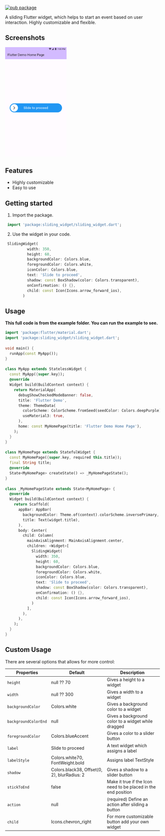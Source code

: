 [![pub package](https://img.shields.io/badge/pub-0.0.1-blue.svg)](https://pub.dev/packages/sliding_widget)

A sliding Flutter widget, which helps to start an event based on user interaction. Highly customizable and flexible.

## Screenshots

<img src="example/assets/image1.png" width="200">

## Features

- Highly customizable
- Easy to use

## Getting started

1. Import the package.

```Dart
 import 'package:sliding_widget/sliding_widget.dart';
```

2. Use the widget in your code.

```Dart
 SlidingWidget(
          width: 350,
          height: 60,
          backgroundColor: Colors.blue,
          foregroundColor: Colors.white,
          iconColor: Colors.blue,
          text: 'Slide to proceed',
          shadow: const BoxShadow(color: Colors.transparent),
          onConfirmation: () {},
          child: const Icon(Icons.arrow_forward_ios),
        ) 
```

## Usage

**This full code is from the example folder. You can run the example to see.**

```dart
import 'package:flutter/material.dart';
import 'package:sliding_widget/sliding_widget.dart';

void main() {
  runApp(const MyApp());
}

class MyApp extends StatelessWidget {
  const MyApp({super.key});
  @override
  Widget build(BuildContext context) {
    return MaterialApp(
      debugShowCheckedModeBanner: false,
      title: 'Flutter Demo',
      theme: ThemeData(
        colorScheme: ColorScheme.fromSeed(seedColor: Colors.deepPurple),
        useMaterial3: true,
      ),
      home: const MyHomePage(title: 'Flutter Demo Home Page'),
    );
  }
}

class MyHomePage extends StatefulWidget {
  const MyHomePage({super.key, required this.title});
  final String title;
  @override
  State<MyHomePage> createState() => _MyHomePageState();
}

class _MyHomePageState extends State<MyHomePage> {
  @override
  Widget build(BuildContext context) {
    return Scaffold(
      appBar: AppBar(
        backgroundColor: Theme.of(context).colorScheme.inversePrimary,
        title: Text(widget.title),
      ),
      body: Center(
        child: Column(
          mainAxisAlignment: MainAxisAlignment.center,
          children: <Widget>[
            SlidingWidget(
              width: 350,
              height: 60,
              backgroundColor: Colors.blue,
              foregroundColor: Colors.white,
              iconColor: Colors.blue,
              text: 'Slide to proceed',              
              shadow: const BoxShadow(color: Colors.transparent),
              onConfirmation: () {},
              child: const Icon(Icons.arrow_forward_ios),
            )
          ],
        ),
      ),
    );
  }
}
```

## Custom Usage
There are several options that allows for more control:

|  Properties  |   Default   |   Description   |
|--------------|-----------------|--------------|
| `height` | null ?? 70 | Gives a height to a widget |
| `width` | null ?? 300 | Gives a width to a widget |
| `backgroundColor` | Colors.white | Gives a background color to a widget |
| `backgroundColorEnd` | null | Gives a background color to a widget while dragged |
| `foregroundColor` | Colors.blueAccent | Gives a color to a slider button |
| `label` | Slide to proceed | A text widget which assigns a label |
| `labelStyle` | Colors.white70, FontWeight.bold | Assigns label TextStyle |
| `shadow` | Colors.black38, Offset(0, 2), blurRadius: 2 | Gives a shadow to a slider button |
| `stickToEnd` | false | Make it true if the Icon need to be placed in the end position |
| `action` | null | (required) Define an action after sliding a button |
| `child` | Icons.chevron_right | For more customizable button add your own widget |

<br>
<br>
